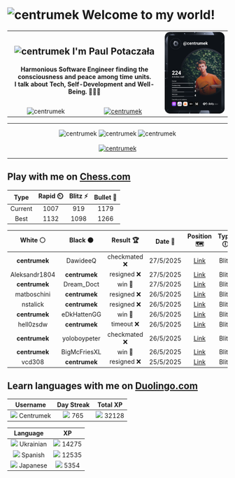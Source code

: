 <h1>
  <img
    src="https://emojis.slackmojis.com/emojis/images/1531849430/4246/blob-sunglasses.gif"
    width="30"
    alt="centrumek"
  />
  Welcome to my world!
</h1>

<table>
  <tbody>
    <tr>
      <td align="center" width="70%" colspan="2">
        <h2>
          <img
            src="https://raw.githubusercontent.com/MartinHeinz/MartinHeinz/master/wave.gif"
            width="30px"
            alt="centrumek"
          />
          I'm Paul Potaczała
        </h2>
        <h4>
          Harmonious Software Engineer finding the consciousness and peace among time units.
          <br/>
          I talk about Tech, Self-Development and Well-Being. 🌿🧘🚀
        </h4>
      </td>
      <td width="30%" rowspan="2">
        <a href="https://app.daily.dev/centrumek">
          <img
            src="./devcard.svg"
            alt="centrumek"
          />
        </a>
      </td>
    </tr>
    <tr align="center">
      <td>
        <img
          src="https://komarev.com/ghpvc/?username=centrumek&label=visitors&color=0e75b6&style=flat"
          alt="centrumek"
        >
      </td>
      <td>
        <a href="https://stackoverflow.com/users/14496012/centrumek">
          <img
            src="https://stackoverflow.com/users/flair/14496012.png?theme=dark"
            alt="centrumek"
          >
        </a>
      </td>
    </tr>
  </tbody>
</table>

---
<div align="center">
  <img 
    src="https://github-readme-stats.vercel.app/api?username=centrumek&show_icons=true&count_private=true&theme=dark&hide_border=true&hide=issues,contribs&bg_color=00000000"
    alt="centrumek"
  />
  <img
    src="https://github-readme-stats.vercel.app/api/top-langs/?username=centrumek&layout=compact&hide_border=true&theme=dark&bg_color=00000000&langs_count=6&exclude_repo=air-statistic-app"
    alt="centrumek"
  />
  <img 
    src="https://github-readme-streak-stats.herokuapp.com?user=centrumek&theme=dark&hide_border=true&background=FFFFFF00"
    alt="centrumek"
  />
  <br/>
  <br/>
  <a href="https://www.buymeacoffee.com/centrumek">
    <img
      src="https://cdn.buymeacoffee.com/buttons/v2/default-orange.png"
      height="50"
      width="210"
      alt="centrumek"
    />
  </a>
</div>

---

## Play with me on [Chess.com](https://www.chess.com/member/centrumek)

<div align="center">
<!--START_SECTION:chessStats-->
<!-- Automatically generated with https://github.com/Balastrong/chess-stats-action -->

| Type | Rapid ⏲️ | Blitz ⚡ | Bullet 🔫 |
|:---:|:---:|:---:|:---:|
| Current | 1007 | 919 | 1179 |
| Best | 1132 | 1098 | 1266 |

| White ⚪ | Black ⚫ | Result 🏆 | Date 📅 | Position 🗺️ | Type 🕕 |
|:---:|:---:|:---:|:---:|:---:|:---:|
| **centrumek** | DawideeQ | checkmated ❌ | 27/5/2025 | <a href="http://www.ee.unb.ca/cgi-bin/tervo/fen.pl?select=8/8/K1k5/8/8/8/8/r7 w - - 26 80">Link</a> | Blitz |
| Aleksandr1804 | **centrumek** | resigned ❌ | 27/5/2025 | <a href="http://www.ee.unb.ca/cgi-bin/tervo/fen.pl?select=8/2B1n1pR/4kp2/2p1p3/8/5P1P/5P2/6K1 b - - 0 34">Link</a> | Blitz |
| **centrumek** | Dream_Doct | win 🥇 | 27/5/2025 | <a href="http://www.ee.unb.ca/cgi-bin/tervo/fen.pl?select=r2qk1nr/ppp2pBp/2n3p1/4p3/4P3/3P4/PPP3PP/RN1QK2R b KQkq - 2 11">Link</a> | Blitz |
| matboschini | **centrumek** | resigned ❌ | 26/5/2025 | <a href="http://www.ee.unb.ca/cgi-bin/tervo/fen.pl?select=8/8/3Nr3/1R2P1P1/3k1P2/K7/6P1/8 b - - 0 40">Link</a> | Blitz |
| nstalick | **centrumek** | resigned ❌ | 26/5/2025 | <a href="http://www.ee.unb.ca/cgi-bin/tervo/fen.pl?select=5bnr/5pp1/p5k1/3PP1B1/6Q1/8/PP3PP1/R4RK1 b - - 0 22">Link</a> | Blitz |
| **centrumek** | eDkHattenGG | win 🥇 | 26/5/2025 | <a href="http://www.ee.unb.ca/cgi-bin/tervo/fen.pl?select=8/1p6/p1b1k1p1/P4p2/1P2pP2/4P1P1/3R1K2/8 b - - 0 42">Link</a> | Blitz |
| hell0zsdw | **centrumek** | timeout ❌ | 26/5/2025 | <a href="http://www.ee.unb.ca/cgi-bin/tervo/fen.pl?select=7k/8/7P/6K1/p7/P1p5/2B5/8 b - - 0 61">Link</a> | Blitz |
| **centrumek** | yoloboypeter | checkmated ❌ | 26/5/2025 | <a href="http://www.ee.unb.ca/cgi-bin/tervo/fen.pl?select=8/4R3/P4p2/6p1/8/4pk2/8/4K2r w - - 1 41">Link</a> | Blitz |
| **centrumek** | BigMcFriesXL | win 🥇 | 26/5/2025 | <a href="http://www.ee.unb.ca/cgi-bin/tervo/fen.pl?select=8/6kp/2R5/p1p4P/4p3/PP2P3/2P3P1/6K1 b - - 2 32">Link</a> | Blitz |
| vcd308 | **centrumek** | resigned ❌ | 25/5/2025 | <a href="http://www.ee.unb.ca/cgi-bin/tervo/fen.pl?select=B7/8/8/7R/1P1k2n1/2N3P1/PP2KPP1/8 b - - 0 30">Link</a> | Blitz |

<!--END_SECTION:chessStats-->
</div>

## Learn languages with me on [Duolingo.com](https://www.duolingo.com/profile/Centrumek)

<div align="center">
<!--START_SECTION:duolingoStats-->
<!-- Automatically generated with https://github.com/centrumek/duolingo-readme-stats-->

| Username | Day Streak | Total XP |
|:---:|:---:|:---:|
| <img src="https://raw.githubusercontent.com/centrumek/duolingo-readme-stats/main/assets/duolingo.png" height="12"> Centrumek | <img src="https://raw.githubusercontent.com/centrumek/duolingo-readme-stats/main/assets/streakinactive.svg" height="12"> 765 | <img src="https://raw.githubusercontent.com/centrumek/duolingo-readme-stats/main/assets/xp.svg" height="12"> 32128 | <img src="https://raw.githubusercontent.com/centrumek/duolingo-readme-stats/main/assets/xp.svg" height="12"> 0 |

| Language | XP |
|:---:|:---:|
| <img src="https://raw.githubusercontent.com/centrumek/duolingo-readme-stats/main/assets/langs/ukrainian.svg" height="12"> Ukrainian | <img src="https://raw.githubusercontent.com/centrumek/duolingo-readme-stats/main/assets/xp.svg" height="12"> 14275 |
| <img src="https://raw.githubusercontent.com/centrumek/duolingo-readme-stats/main/assets/langs/spanish.svg" height="12"> Spanish | <img src="https://raw.githubusercontent.com/centrumek/duolingo-readme-stats/main/assets/xp.svg" height="12"> 12535 |
| <img src="https://raw.githubusercontent.com/centrumek/duolingo-readme-stats/main/assets/langs/japanese.svg" height="12"> Japanese | <img src="https://raw.githubusercontent.com/centrumek/duolingo-readme-stats/main/assets/xp.svg" height="12"> 5354 |

<!--END_SECTION:duolingoStats-->
</div>
<!--
**centrumek/centrumek** is a ✨ _special_ ✨ repository because its `README.md` (this file) appears on your GitHub profile.

Here are some ideas to get you started:

- 🔭 I’m currently working on ...
- 🌱 I’m currently learning ...
- 👯 I’m looking to collaborate on ...
- 🤔 I’m looking for help with ...
- 💬 Ask me about ...
- 📫 How to reach me: ...
- 😄 Pronouns: ...
- ⚡ Fun fact: ...
-->
